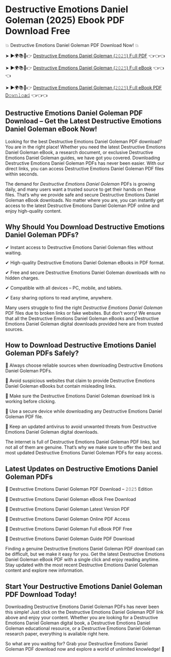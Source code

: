 # Destructive Emotions Daniel Goleman (2025) Ebook PDF Download Free

💥 Destructive Emotions Daniel Goleman PDF Download Now! 💥

➤ ►🌍📚📱👉 [Destructive Emotions Daniel Goleman (𝟸𝟶𝟸𝟻) F𝚞ll PDF](https://getpdf.xyz/destructive-emotions-daniel-goleman) 👈👈👈


➤ ►🌍📚📱👉 [Destructive Emotions Daniel Goleman (𝟸𝟶𝟸𝟻) F𝚞ll eBook](https://getpdf.xyz/destructive-emotions-daniel-goleman) 👈👈👈


➤ ►🌍📚📱👉 [Destructive Emotions Daniel Goleman (𝟸𝟶𝟸𝟻) F𝚞ll eBook PDF D𝚘𝚠𝚗𝚕𝚘a𝚍](https://getpdf.xyz/destructive-emotions-daniel-goleman) 👈👈👈


## Destructive Emotions Daniel Goleman PDF Download – Get the Latest Destructive Emotions Daniel Goleman eBook Now!

Looking for the best Destructive Emotions Daniel Goleman PDF download? You are in the right place! Whether you need the latest Destructive Emotions Daniel Goleman eBook, a research document, or exclusive Destructive Emotions Daniel Goleman guides, we have got you covered. Downloading Destructive Emotions Daniel Goleman PDFs has never been easier. With our direct links, you can access Destructive Emotions Daniel Goleman PDF files within seconds.

The demand for *Destructive Emotions Daniel Goleman* PDFs is growing daily, and many users want a trusted source to get their hands on these files. That’s why we provide safe and secure Destructive Emotions Daniel Goleman eBook downloads. No matter where you are, you can instantly get access to the latest Destructive Emotions Daniel Goleman PDF online and enjoy high-quality content.

## Why Should You Download Destructive Emotions Daniel Goleman PDFs?

✔ Instant access to Destructive Emotions Daniel Goleman files without waiting.

✔ High-quality Destructive Emotions Daniel Goleman eBooks in PDF format.

✔ Free and secure Destructive Emotions Daniel Goleman downloads with no hidden charges.

✔ Compatible with all devices – PC, mobile, and tablets.

✔ Easy sharing options to read anytime, anywhere.

Many users struggle to find the right *Destructive Emotions Daniel Goleman* PDF files due to broken links or fake websites. But don’t worry! We ensure that all the Destructive Emotions Daniel Goleman eBooks and Destructive Emotions Daniel Goleman digital downloads provided here are from trusted sources.

## How to Download Destructive Emotions Daniel Goleman PDFs Safely?

📌 Always choose reliable sources when downloading Destructive Emotions Daniel Goleman PDFs.

📌 Avoid suspicious websites that claim to provide Destructive Emotions Daniel Goleman eBooks but contain misleading links.

📌 Make sure the Destructive Emotions Daniel Goleman download link is working before clicking.

📌 Use a secure device while downloading any Destructive Emotions Daniel Goleman PDF file.

📌 Keep an updated antivirus to avoid unwanted threats from Destructive Emotions Daniel Goleman digital downloads.

The internet is full of Destructive Emotions Daniel Goleman PDF links, but not all of them are genuine. That’s why we make sure to offer the best and most updated Destructive Emotions Daniel Goleman PDFs for easy access.

## Latest Updates on Destructive Emotions Daniel Goleman PDFs

🔹 Destructive Emotions Daniel Goleman PDF Download – 𝟸𝟶𝟸𝟻 Edition

🔹 Destructive Emotions Daniel Goleman eBook Free Download

🔹 Destructive Emotions Daniel Goleman Latest Version PDF

🔹 Destructive Emotions Daniel Goleman Online PDF Access

🔹 Destructive Emotions Daniel Goleman Full eBook PDF Free

🔹 Destructive Emotions Daniel Goleman Guide PDF Download

Finding a genuine Destructive Emotions Daniel Goleman PDF download can be difficult, but we make it easy for you. Get the latest Destructive Emotions Daniel Goleman eBook PDF with a single click and enjoy reading anytime. Stay updated with the most recent Destructive Emotions Daniel Goleman content and explore new information.

## Start Your Destructive Emotions Daniel Goleman PDF Download Today!

Downloading Destructive Emotions Daniel Goleman PDFs has never been this simple! Just click on the Destructive Emotions Daniel Goleman PDF link above and enjoy your content. Whether you are looking for a Destructive Emotions Daniel Goleman digital book, a Destructive Emotions Daniel Goleman educational resource, or a Destructive Emotions Daniel Goleman research paper, everything is available right here.

So what are you waiting for? Grab your Destructive Emotions Daniel Goleman PDF download now and explore a world of unlimited knowledge! 🚀
